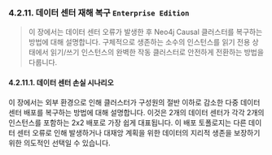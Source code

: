 ### 4.2.11. 데이터 센터 재해 복구 `Enterprise Edition`
> 이 장에서는 데이터 센터 오류가 발생한 후 Neo4j Causal 클러스터를 복구하는 방법에 대해 설명합니다. 구체적으로 생존하는 소수의 인스턴스를 읽기 전용 상태에서 읽기/쓰기 인스턴스의 완벽한 작동 클러스터로 안전하게 전환하는 방법을 다룹니다.

#### 4.2.11.1. 데이터 센터 손실 시나리오
이 장에서는 외부 환경으로 인해 클러스터가 구성원의 절반 이하로 감소한 다중 데이터 센터 배포를 복구하는 방법에 대해 설명합니다. 이것은 2개의 데이터 센터가 각각 2개의 인스턴스를 포함하는 2x2 배포로 가장 쉽게 대표됩니다. 이 배포 토폴로지는 다른 데이터 센터 오류로 인해 발생하거나 대재앙 계획을 위한 데이터의 지리적 생존을 보장하기 위한 의도적인 선택일 수 있습니다.
